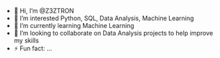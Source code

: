 - 👋 Hi, I’m @Z3ZTRON
- 👀 I’m interested Python, SQL, Data Analysis, Machine Learning
- 🌱 I’m currently learning Machine Learning
- 💞️ I’m looking to collaborate on Data Analysis projects to help improve my skills 
- ⚡ Fun fact: ...
